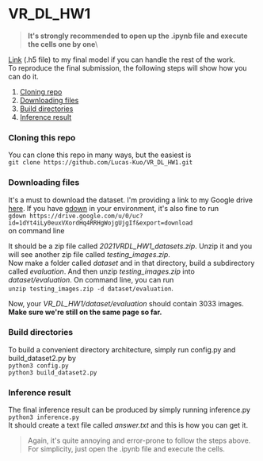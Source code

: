 # VR_DL_HW1
> **It's strongly recommended to open up the .ipynb file and execute the cells one by one**\

[Link](https://drive.google.com/file/d/1-wnA207-0fuqKZMPL1r5lT_w9KqK2oKl/view?usp=sharing) (.h5 file) to my final model if you can handle the rest of the work.\
To reproduce the final submission, the following steps will show how you can do it.
1. [Cloning repo](#cloning-this-repo)
2. [Downloading files](#downloading-files)
3. [Build directories](#build-directories)
4. [Inference result](#inference-result)

### Cloning this repo
You can clone this repo in many ways, but the easiest is\
`git clone https://github.com/Lucas-Kuo/VR_DL_HW1.git`

### Downloading files
It's a must to download the dataset.
I'm providing a link to my Google drive [here](https://drive.google.com/file/d/1dYt4iLy0euxVXordHq4RRHgWojgUjgIf/view?usp=sharing).
If you have [gdown](https://github.com/wkentaro/gdown) in your environment, it's also fine to run\
`gdown https://drive.google.com/u/0/uc?id=1dYt4iLy0euxVXordHq4RRHgWojgUjgIf&export=download`\
on command line

It should be a zip file called *2021VRDL_HW1_datasets.zip*. Unzip it and you will see another zip file called *testing_images.zip*.\
Now make a folder called *dataset* and in that directory, build a subdirectory called *evaluation*. And then unzip *testing_images.zip* into *dataset/evaluation*.
On command line, you can run\
`unzip testing_images.zip -d dataset/evaluation`.

Now, your *VR_DL_HW1/dataset/evaluation* should contain 3033 images.\
**Make sure we're still on the same page so far.**

### Build directories
To build a convenient directory architecture, simply run config.py and build_dataset2.py by\
`python3 config.py` \
`python3 build_dataset2.py`

### Inference result
The final inference result can be produced by simply running inference.py\
`python3 inference.py`\
It should create a text file called *answer.txt* and this is how you can get it.

> Again, it's quite annoying and error-prone to follow the steps above. For simplicity, just open the .ipynb file and execute the cells.
